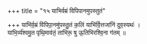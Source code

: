 +++
title = "१५ याभिर्वम्रं विपिपानमुपस्तुतं"

+++
याभि॑र्व॒म्रं वि॑पिपा॒नमु॑पस्तु॒तं क॒लिं याभि॑र्वि॒त्तजा॑निं दुव॒स्यथः॑ ।  
याभि॒र्व्य॑श्वमु॒त पृथि॒माव॑तं॒ ताभि॑रू॒ षु ऊ॒तिभि॑रश्वि॒ना ग॑तम् ॥